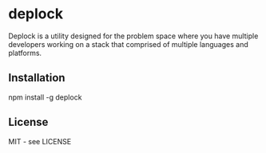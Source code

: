 # deplock

Deplock is a utility designed for the problem space where you have multiple developers working on a stack that comprised of multiple languages and platforms.

## Installation
npm install -g deplock

## License
MIT - see LICENSE

